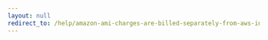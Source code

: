 ```yaml
---
layout: null
redirect_to: /help/amazon-ami-charges-are-billed-separately-from-aws-infrastructure-charges/
---
```

